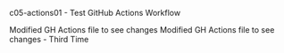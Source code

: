 c05-actions01 - Test GitHub Actions Workflow


Modified GH Actions file to see changes
Modified GH Actions file to see changes - Third Time
